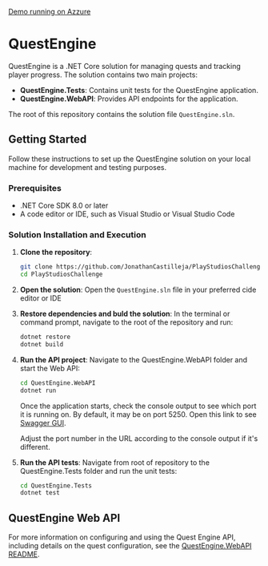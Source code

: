 
[Demo running on Azzure](https://questapi-fefxcqe7f9c9cdhs.eastus-01.azurewebsites.net/swagger/index.html)

# QuestEngine

QuestEngine is a .NET Core solution for managing quests and tracking player progress. The solution contains two main projects:

- **QuestEngine.Tests**: Contains unit tests for the QuestEngine application.
- **QuestEngine.WebAPI**: Provides API endpoints for the application.

The root of this repository contains the solution file `QuestEngine.sln`.

## Getting Started

Follow these instructions to set up the QuestEngine solution on your local machine for development and testing purposes.

### Prerequisites

- .NET Core SDK 8.0 or later
- A code editor or IDE, such as Visual Studio or Visual Studio Code

### Solution Installation and Execution

1. **Clone the repository**:
   ```bash
   git clone https://github.com/JonathanCastilleja/PlayStudiosChallenge.git
   cd PlayStudiosChallenge

2. **Open the solution**:
   Open the `QuestEngine.sln` file in your preferred cide editor or IDE

3. **Restore dependencies and buld the solution**:
   In the terminal or command prompt, navigate to the root of the repository and run:
   ```bash
   dotnet restore
   dotnet build

5. **Run the API project**:
   Navigate to the QuestEngine.WebAPI folder and start the Web API:
   ```bash
   cd QuestEngine.WebAPI
   dotnet run
   ```
   Once the application starts, check the console output to see which port it is running on.
   By default, it may be on port 5250. Open this link to see [Swagger GUI](http://localhost:5250/swagger).

   Adjust the port number in the URL according to the console output if it's different.

7. **Run the API tests**:
   Navigate from root of repository to the QuestEngine.Tests folder and run the unit tests:
   ```bash
   cd QuestEngine.Tests
   dotnet test

## QuestEngine Web API
For more information on configuring and using the Quest Engine API, including details on the quest 
configuration, see the [QuestEngine.WebAPI README](QuestEngine.WebAPI/README.md).


